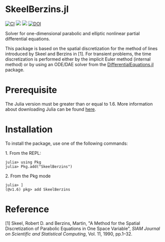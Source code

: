 # SkeelBerzins.jl

[![CI](https://github.com/gregoirepourtier/SkeelBerzins.jl/actions/workflows/ci.yml/badge.svg)](https://github.com/gregoirepourtier/SkeelBerzins.jl/actions/workflows/ci.yml)
[![](https://img.shields.io/badge/docs-stable-blue.svg)](https://gregoirepourtier.github.io/SkeelBerzins.jl/stable/)
[![](https://img.shields.io/badge/docs-dev-blue.svg)](https://gregoirepourtier.github.io/SkeelBerzins.jl/dev/)
[![DOI](https://zenodo.org/badge/579040536.svg)](https://zenodo.org/badge/latestdoi/579040536)

Solver for one-dimensional parabolic and elliptic nonlinear partial differential equations.

This package is based on the spatial discretization for the method of lines introduced by Skeel and Berzins in [1]. For transient problems, the time discretization is performed either by the implicit Euler method (internal method) or by using an ODE/DAE solver from the [DifferentialEquations.jl](https://github.com/SciML/DifferentialEquations.jl) package.

# Prerequisite

The Julia version must be greater than or equal to 1.6. More information about downloading Julia can be found [here](https://julialang.org/downloads/).

# Installation

To install the package, use one of the following commands:

1\. From the REPL:

```jldoctest
julia> using Pkg
julia> Pkg.add("SkeelBerzins")
```

2\. From the Pkg mode 

```jldoctest
julia> ]
(@v1.6) pkg> add SkeelBerzins
```

# Reference
[1] Skeel, Robert D. and Berzins, Martin, "A Method for the Spatial Discretization of Parabolic Equations in One Space Variable", _SIAM Journal on Scientific and Statistical Computing_, Vol. 11, 1990, pp.1–32.
